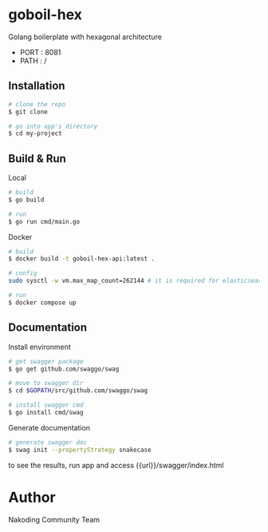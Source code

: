 # goboil-hex
Golang boilerplate with hexagonal architecture
- PORT : 8081
- PATH : /

## Installation

``` bash
# clone the repo
$ git clone 

# go into app's directory
$ cd my-project
```

## Build & Run

Local
``` bash
# build 
$ go build

# run
$ go run cmd/main.go

```

Docker
``` bash
# build 
$ docker build -t goboil-hex-api:latest .

# config
sudo sysctl -w vm.max_map_count=262144 # it is required for elasticsearch config

# run
$ docker compose up
```

## Documentation

Install environment
``` bash
# get swagger package 
$ go get github.com/swaggo/swag

# move to swagger dir
$ cd $GOPATH/src/github.com/swaggo/swag

# install swagger cmd 
$ go install cmd/swag
```

Generate documentation
``` bash
# generate swagger doc
$ swag init --propertyStrategy snakecase
```
to see the results, run app and access {{url}}/swagger/index.html

# Author
Nakoding Community Team